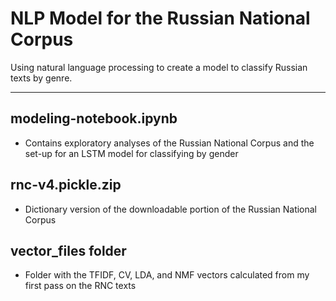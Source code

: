 # NLP Model for the Russian National Corpus
Using natural language processing to create a model to classify Russian texts by genre.
** * **
## modeling-notebook.ipynb
- Contains exploratory analyses of the Russian National Corpus and the set-up for an LSTM model for classifying by gender

## rnc-v4.pickle.zip
- Dictionary version of the downloadable portion of the Russian National Corpus 

## vector_files folder
- Folder with the TFIDF, CV, LDA, and NMF vectors calculated from my first pass on the RNC texts

